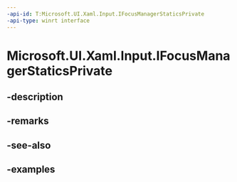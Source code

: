 ```yaml
---
-api-id: T:Microsoft.UI.Xaml.Input.IFocusManagerStaticsPrivate
-api-type: winrt interface
---
```


# Microsoft.UI.Xaml.Input.IFocusManagerStaticsPrivate

<!--
public interface IFocusManagerStaticsPrivate
-->


## -description

## -remarks

## -see-also

## -examples


